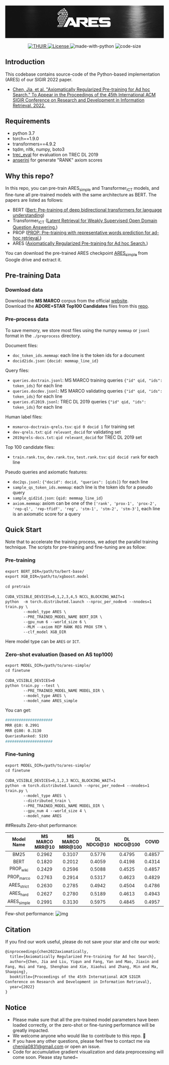 ![img](imgs/ARES_black.jpg)

<p align="center">

<a href="www.thuir.cn">
<img alt="THUIR" src="https://img.shields.io/badge/THUIR-ver%201.0-blueviolet">
</a>
<a href="./LICENSE">
<img alt="License" src="https://img.shields.io/badge/License-Apache2.0-blue.svg">
</a>
<a>
<img alt="made-with-python" src="https://img.shields.io/badge/Made%20with-Python-red.svg">
</a>
<a>
<img alt="code-size" src="https://img.shields.io/github/languages/code-size/xuanyuan14/ARES-master?color=green">
</a>

</p>

## Introduction
This codebase contains source-code of the Python-based implementation (ARES) of our SIGIR 2022 paper.
  - [Chen, Jia, et al. "Axiomatically Regularized Pre-training for Ad hoc Search." To Appear in the Proceedings of the 45th International ACM SIGIR Conference on Research and Development in Information Retrieval. 2022.](https://xuanyuan14.github.io/files/SIGIR22Chen.pdf)

## Requirements
* python 3.7
* torch==1.9.0
* transformers==4.9.2
* tqdm, nltk, numpy, boto3
* [trec_eval](https://github.com/usnistgov/trec_eval) for evaluation on TREC DL 2019
* [anserini](https://github.com/castorini/anserini) for generate "RANK" axiom scores

## Why this repo?
In this repo, you can pre-train ARES<sub>simple</sub> and Transformer<sub>ICT</sub> models, and fine-tune all pre-trained models with the same architecture as BERT. The papers are listed as follows:
* BERT ([Bert: Pre-training of deep bidirectional transformers for language understanding](https://arxiv.org/pdf/1810.04805.pdf&usg=ALkJrhhzxlCL6yTht2BRmH9atgvKFxHsxQ))
* Transformer<sub>ICT</sub> ([Latent Retrieval for Weakly Supervised Open Domain Question Answering.](https://arxiv.org/pdf/1906.00300))
* PROP ([PROP: Pre-training with representative words prediction for ad-hoc retrieval.](https://dl.acm.org/doi/pdf/10.1145/3437963.3441777))
* ARES ([Axiomatically Regularized Pre-training for Ad hoc Search.](https://xuanyuan14.github.io/files/SIGIR22Chen.pdf))

You can download the pre-trained ARES checkpoint [ARES<sub>simple</sub>](https://drive.google.com/file/d/1QvJ-hs6VtK4nlrlFkzPZAXfTtY-QjTiU/view?usp=sharing) from Google drive and extract it.

## Pre-training Data

### Download data
Download the **MS MARCO** corpus from the official [website](https://msmarco.blob.core.windows.net/msmarcoranking/msmarco-docs.tsv.gz).  
Download the **ADORE+STAR Top100 Candidates** files from this [repo](https://github.com/jingtaozhan/DRhard).

### Pre-process data
To save memory, we store most files using the numpy `memmap` or `jsonl` format in the `./preprocess` directory.

Document files:
* `doc_token_ids.memmap`: each line is the token ids for a document
* `docid2idx.json`: `{docid: memmap_line_id}`

Query files:
* `queries.doctrain.jsonl`: MS MARCO training queries `{"id" qid, "ids": token_ids}` for each line
* `queries.docdev.jsonl`: MS MARCO validating queries `{"id" qid, "ids": token_ids}` for each line 
* `queries.dl2019.jsonl`: TREC DL 2019 queries `{"id" qid, "ids": token_ids}` for each line

Human label files:
* `msmarco-doctrain-qrels.tsv`: `qid 0 docid 1` for training set
* `dev-qrels.txt`: `qid relevant_docid` for validating set
* `2019qrels-docs.txt`: `qid relevant_docid` for TREC DL 2019 set

Top 100 candidate files:
* `train.rank.tsv`, `dev.rank.tsv`, `test.rank.tsv`: `qid docid rank` for each line

Pseudo queries and axiomatic features:
* `doc2qs.jsonl`: `{"docid": docid, "queries": [qids]}` for each line
* `sample_qs_token_ids.memmap`: each line is the token ids for a pseudo query
* `sample_qid2id.json`: `{qid: memmap_line_id}`
* `axiom.memmap`: axiom can be one of the `['rank', 'prox-1', 'prox-2', 'rep-ql', 'rep-tfidf', 'reg', 'stm-1', 'stm-2', 'stm-3']`, each line is an axiomatic score for a query


## Quick Start
Note that to accelerate the training process, we adopt the parallel training technique. The scripts for pre-training and fine-tuning are as follow: 

### Pre-training

```shell
export BERT_DIR=/path/to/bert-base/
export XGB_DIR=/path/to/xgboost.model

cd pretrain

CUDA_VISIBLE_DEVICES=0,1,2,3,4,5 NCCL_BLOCKING_WAIT=1 
python  -m torch.distributed.launch --nproc_per_node=6 --nnodes=1 train.py \
        --model_type ARES \
        --PRE_TRAINED_MODEL_NAME BERT_DIR \
        --gpu_num 6 --world_size 6 \
        --MLM --axiom REP RANK REG PROX STM \
        --clf_model XGB_DIR
```
Here model type can be `ARES` or `ICT`.

### Zero-shot evaluation (based on AS top100)
```shell
export MODEL_DIR=/path/to/ares-simple/
cd finetune

CUDA_VISIBLE_DEVICES=0 
python train.py --test \ 
        --PRE_TRAINED_MODEL_NAME MODEL_DIR \
        --model_type ARES \ 
        --model_name ARES_simple
```
You can get:
```bash
#####################
MRR @10: 0.2991
MRR @100: 0.3130
QueriesRanked: 5193
#####################
```

### Fine-tuning
```shell
export MODEL_DIR=/path/to/ares-simple/
cd finetune

CUDA_VISIBLE_DEVICES=0,1,2,3 NCCL_BLOCKING_WAIT=1
python -m torch.distributed.launch --nproc_per_node=4 --nnodes=1 train.py \
        --model_type ARES \
        --distributed_train \
        --PRE_TRAINED_MODEL_NAME MODEL_DIR \
        --gpu_num 4 --world_size 4 \
        --model_name ARES
```

##Results
Zero-shot performance:

| Model Name |   MS MARCO MRR@10 |  MS MARCO MRR@100  | DL NDCG@10 |  DL NDCG@100 |  COVID  |  EQ |  
| :--: | :--: | :--: | :--: | :--: | :--: | :--: |   
| BM25     |  0.2962 | 0.3107  |  0.5776 | 0.4795 | 0.4857 | 0.6690 |  
| BERT     |  0.1820 | 0.2012  |  0.4059 | 0.4198 | 0.4314 | 0.6055 |   
| PROP<sub>wiki</sub> |  0.2429 | 0.2596  |  0.5088 | 0.4525 | 0.4857 | 0.5991 |  
| PROP<sub>marco</sub>   |  0.2763 |  0.2914  | 0.5317 | 0.4623 | 0.4829 | 0.6454 |  
| ARES<sub>strict</sub>  |  0.2630 |  0.2785  | 0.4942 | 0.4504 | 0.4786 | 0.6923 |  
| ARES<sub>hard</sub>  |  0.2627 |  0.2780  | 0.5189 | 0.4613 | 0.4943 | 0.6822 |  
| ARES<sub>simple</sub>  |  0.2991 |  0.3130 | 0.5975 | 0.4845 | 0.4957 | 0.6916 |   


Few-shot performance:
![img](imgs/few-shot-metric.jpg)

## Citation
If you find our work useful, please do not save your star and cite our work:
```
@inproceedings{chen2022axiomatically,
  title={Axiomatically Regularized Pre-training for Ad hoc Search},
  author={Chen, Jia and Liu, Yiqun and Fang, Yan and Mao, Jiaxin and Fang, Hui and Yang, Shenghao and Xie, Xiaohui and Zhang, Min and Ma, Shaoping},
  booktitle={Proceedings of the 45th International ACM SIGIR Conference on Research and Development in Information Retrieval},
  year={2022}
}
```


## Notice
* Please make sure that all the pre-trained model parameters have been loaded correctly, or the zero-shot or fine-tuning performance will be greatly impacted.
* We welcome anyone who would like to contribute to this repo. 🤗
* If you have any other questions, please feel free to contact me via [chenjia0831@gmail.com]() or open an issue.
* Code for accumulative gradient visualization and data preprocessing will come soon. Please stay tuned~ 
